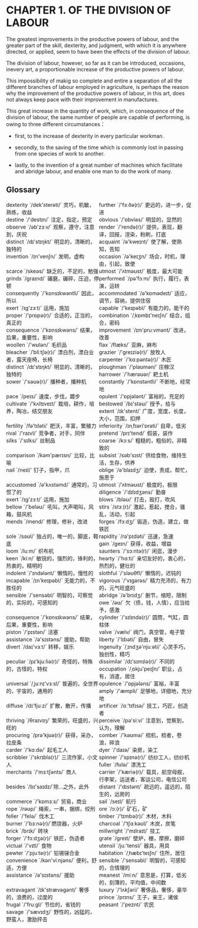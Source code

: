 # CHAPTER 1. OF THE DIVISION OF LABOUR



The greatest improvements in the productive powers of labour, and the greater part of the skill, dexterity, and judgment, with which it is anywhere directed, or applied, seem to have been the effects of the division of labour.

The division of labour, however, so far as it can be introduced, occasions, inevery art, a proportionable increase of the productive powers of labour.

This impossibility of makig so complete and entire a separation of all the different branches of labour employed in agriculture, is perhaps the reason why the improvement of the productive powers of labour, in this art, does not always keep pace with their improvement in manufactures.

This great increase in the quantity of work, which, in consequence of the division of labour, the same number of people are capable of performing, is owing to three different circumstances：

- first, to the increase of dexterity in every particular workman.

- secondly, to the saving of the time which is commonly lost in passing from one species of work to another.

- lastly, to the invention of a great number of machines which facilitate and abridge labour, and enable one man to do the work of many.



## Glossary

<div style="width: 50%; float:left;">dexterity `/dek'sterəti/` 灵巧，机敏，熟练，收益</div>
<div style="width: 50%; float:left;">further `/'fɜːðə(r)/` 更远的，进一步，促进</div>

<div style="width: 50%; float:left;">destine `/'destɪn/` 注定，指定，预定</div>
<div style="width: 50%; float:left;">obvious `/'ɒbviəs/` 明显的，显然的</div>

<div style="width: 50%; float:left;">observe `/əb'zɜːv/` 观察，遵守，注意到，庆祝</div>
<div style="width: 50%; float:left;">render `/'rendə(r)/` 提供，表现，翻译，回报，渲染，粉刷，打底</div>

<div style="width: 50%; float:left;">distinct `/dɪ'stɪŋkt/` 明显的，清晰的，独特的</div>
<div style="width: 50%; float:left;">acquaint `/ə'kweɪnt/` 使了解，使熟知，告知</div>

<div style="width: 50%; float:left;">invention `/ɪn'venʃn/` 发明，虚构</div>
<div style="width: 50%; float:left;">occasion `/ə'keɪʒn/` 场合，时机，理由，引起，致使</div>

<div style="width: 50%; float:left;">scarce `/skeəs/` 缺乏的，不足的，勉强</div>
<div style="width: 50%; float:left;">utmost `/'ʌtməʊst/` 极度，最大可能</div>

<div style="width: 50%; float:left;">grinds `/ɡraɪnd/` 碾磨，碾碎，压迫，停顿</div>
<div style="width: 50%; float:left;">performed `/pə'fɔːm/` 执行，履行，表演，运转</div>

<div style="width: 50%; float:left;">consequently `/'kɒnsɪkwəntli/` 因此，所以</div>
<div style="width: 50%; float:left;">accommodated `/ə'kɒmədeɪt/` 适应，调节，容纳，提供住宿</div>

<div style="width: 50%; float:left;">exert `/ɪɡ'zɜːt/` 运用，施加</div>
<div style="width: 50%; float:left;">capable `/'keɪpəbl/` 有能力的，能干的</div>

<div style="width: 50%; float:left;">proper `/'prɒpə(r)/` 合适的，正当的，真正的</div>
<div style="width: 50%; float:left;">combination `/ˌkɒmbɪ'neɪʃn/` 结合，组合，密码</div>

<div style="width: 50%; float:left;">consequence `/'kɒnsɪkwəns/` 结果，后果，重要性，影响</div>
<div style="width: 50%; float:left;">improvement `/ɪm'pruːvmənt/` 改进，改善</div>

<div style="width: 50%; float:left;">woollen `/'wʊlən/` 毛织品</div>
<div style="width: 50%; float:left;">flax `/flæks/` 亚麻，麻布</div>

<div style="width: 50%; float:left;">bleacher `/ˈbliːtʃə(r)/` 漂白剂，漂白业者，露天座椅，长椅</div>
<div style="width: 50%; float:left;">grazier `/'ɡreɪziə(r)/` 放牧人</div>

<div style="width: 50%; float:left;">carpenter `/'kɑːpəntə(r)/` 木匠</div>
<div style="width: 50%; float:left;">distinct `/dɪ'stɪŋkt/` 明显的，清晰的，独特的</div>

<div style="width: 50%; float:left;">ploughman `/'plaʊmən/` 庄稼汉</div>
<div style="width: 50%; float:left;">harrower `/'hærəʊər/` 耙土机</div>

<div style="width: 50%; float:left;">sower `/'səʊə(r)/` 播种者，播种机</div>
<div style="width: 50%; float:left;">constantly `/'kɒnstəntli/` 不断地，经常地</div>

<div style="width: 50%; float:left;">pace `/peɪs/` 速度，步伐，踱步</div>
<div style="width: 50%; float:left;">opulent `/'ɒpjələnt/` 富裕的，充足的</div>

<div style="width: 50%; float:left;">cultivate `/'kʌltɪveɪt/` 栽培，耕作，培养，陶冶，结交朋友</div>
<div style="width: 50%; float:left;">bestowed `/bɪ'stəʊ/` 授予，给与</div>

<div style="width: 50%; float:left;">extent `/ɪk'stent/` 广度，宽度，长度，大小，范围，扣押</div>
<div style="width: 50%; float:left;">fertility `/fə'tɪləti/` 肥沃，丰富，繁殖力</div>

<div style="width: 50%; float:left;">inferiority `/ɪnˌfɪəri'ɒrəti/` 自卑，低劣</div>
<div style="width: 50%; float:left;">rival `/'raɪvl/` 竞争者，对手，同伴</div>

<div style="width: 50%; float:left;">pretend `/prɪ'tend/` 假装，装作</div>
<div style="width: 50%; float:left;">silks `/'sɪlks/` 丝制品</div>

<div style="width: 50%; float:left;">coarse `/kɔːs/` 粗糙的，粗俗的，非精致的</div>
<div style="width: 50%; float:left;">comparison `/kəm'pærɪsn/` 比较，比喻</div>

<div style="width: 50%; float:left;">subsist `/səb'sɪst/` 供给食物，维持生活，生存，供养</div>
<div style="width: 50%; float:left;">nail `/neɪl/` 钉子，指甲，爪</div>

<div style="width: 50%; float:left;">oblige `/ə'blaɪdʒ/` 迫使，责成，帮忙，施恩于</div>
<div style="width: 50%; float:left;">accustomed `/ə'kʌstəmd/` 通常的，习惯了的</div>

<div style="width: 50%; float:left;">utmost `/'ʌtməʊst/` 极度的，极限</div>
<div style="width: 50%; float:left;">diligence `/'dɪlɪdʒəns/` 勤奋</div>

<div style="width: 50%; float:left;">exert `/ɪɡ'zɜːt/` 运用，施加</div>
<div style="width: 50%; float:left;">blows `/bləʊ/` 打击，殴打，吹风</div>

<div style="width: 50%; float:left;">bellow `/'beləʊ/` 吼叫，大声喝叫，风箱，鼓风机</div>
<div style="width: 50%; float:left;">stirs `/stɜː(r)/` 激起，惹起，搅合，骚乱，活动，引起</div>

<div style="width: 50%; float:left;">mends `/mend/` 修理，修补，改进</div>
<div style="width: 50%; float:left;">forges `/fɔːdʒ/` 锻造，伪造，建立，做铁匠</div>

<div style="width: 50%; float:left;">sole `/səʊl/` 独占的，唯一的，脚底，鞋底</div>
<div style="width: 50%; float:left;">rapidity `/rə'pɪdəti/` 迅速，急速</div>

<div style="width: 50%; float:left;">gain `/ɡeɪn/` 获得，收益，增益</div>
<div style="width: 50%; float:left;">loom `/luːm/` 织布机</div>

<div style="width: 50%; float:left;">saunters `/'sɔːntə(r)/` 闲逛，漫步</div>
<div style="width: 50%; float:left;">keen `/kiːn/` 敏锐的，强烈的，锋利的，热衷的，精明的</div>

<div style="width: 50%; float:left;">hearty `/'hɑːti/` 亲切友好的，衷心的，热烈的，健壮的</div>
<div style="width: 50%; float:left;">indolent `/'ɪndələnt/` 懒惰的，慢性的</div>

<div style="width: 50%; float:left;">slothful `/'sləʊθfl/` 懒惰的，迟钝的</div>
<div style="width: 50%; float:left;">incapable `/ɪn'keɪpəbl/` 无能力的，不胜任的</div>

<div style="width: 50%; float:left;">vigorous `/'vɪɡərəs/` 精力充沛的，有力的，元气旺盛的</div>
<div style="width: 50%; float:left;">sensible `/'sensəbl/` 明智的，可察觉的，实际的，可感知的</div>

<div style="width: 50%; float:left;">abridge `/ə'brɪdʒ/` 删节，缩短，限制</div>
<div style="width: 50%; float:left;">owe `/əʊ/` 欠（债，钱，人情），应当给予，感激</div>

<div style="width: 50%; float:left;">consequence `/'kɒnsɪkwəns/` 结果，后果，重要性，影响</div>
<div style="width: 50%; float:left;">cylinder `/'sɪlɪndə(r)/` 圆筒，气缸，圆柱体</div>

<div style="width: 50%; float:left;">piston `/'pɪstən/` 活塞</div>
<div style="width: 50%; float:left;">valve `/vælv/` 阀门，真空管，电子管</div>

<div style="width: 50%; float:left;">assistance `/ə'sɪstəns/` 援助，帮助</div>
<div style="width: 50%; float:left;">liberty `/'lɪbəti/` 自由，冒失</div>

<div style="width: 50%; float:left;">divert `/daɪ'vɜːt/` 转移，娱乐</div>
<div style="width: 50%; float:left;">ingenuity `/ˌɪndʒə'njuːəti/` 心灵手巧，独创性，精巧</div>

<div style="width: 50%; float:left;">peculiar `/pɪ'kjuːliə(r)/` 奇怪的，特殊的，古怪的，特权</div>
<div style="width: 50%; float:left;">dissimilar `/dɪ'sɪmɪlə(r)/` 不同的</div>

<div style="width: 50%; float:left;">occupation `/ˌɒkju'peɪʃn/` 职业，占有，消遣，居住</div>
<div style="width: 50%; float:left;">universal `/ˌjuːnɪ'vɜːsl/` 普遍的，全世界的，宇宙的，通用的</div>

<div style="width: 50%; float:left;">opulence `/'ɒpjələns/` 富裕，丰富</div>
<div style="width: 50%; float:left;">amply `/'æmpli/` 足够地，详细地，充分地</div>

<div style="width: 50%; float:left;">diffuse `/dɪ'fjuːz/` 扩散，散开，传播</div>
<div style="width: 50%; float:left;">artificer `/ɑː'tɪfɪsə/` 技工，巧匠，创造者</div>

<div style="width: 50%; float:left;">thriving `/θraɪvɪŋ/` 繁荣的，旺盛的，兴旺的</div>
<div style="width: 50%; float:left;">perceive `/pə'siːv/` 注意到，觉察到，认为，理解</div>

<div style="width: 50%; float:left;">procuring `/prə'kjʊə(r)/` 获得，采办，拉皮条</div>
<div style="width: 50%; float:left;">comber `/'kəʊmə/` 梳机，梳者，卷浪，碎浪</div>

<div style="width: 50%; float:left;">carder `/'kɑːdə/` 起毛工人</div>
<div style="width: 50%; float:left;">dyer `/'daɪə/` 染房，染工</div>

<div style="width: 50%; float:left;">scribbler `/'skrɪblə(r)/` 三流作家，小文人</div>
<div style="width: 50%; float:left;">spinner `/'spɪnə(r)/` 纺纱工人，纺纱机</div>

<div style="width: 50%; float:left;">fuller `/fʊlə/` 漂洗工</div>
<div style="width: 50%; float:left;">merchants `/'mɜːtʃənts/` 商人</div>

<div style="width: 50%; float:left;">carrier `/'kæriə(r)/` 载具，航空母舰，行李架，运送者，客运公司，电信公司</div>
<div style="width: 50%; float:left;">besides `/bɪ'saɪdz/`除...之外，此外</div>

<div style="width: 50%; float:left;">distant `/'dɪstənt/` 疏远的，遥远的，陌生的，远房的</div>
<div style="width: 50%; float:left;">commerce `/'kɒmɜːs/` 贸易，商业</div>

<div style="width: 50%; float:left;">sail `/seɪl/` 航行</div>
<div style="width: 50%; float:left;">rope `/rəʊp/` 绳索，一串，捆绑，绞刑</div>

<div style="width: 50%; float:left;">ore `/ɔː(r)/` 矿石，矿</div>
<div style="width: 50%; float:left;">feller `/'felə/` 伐木工</div>

<div style="width: 50%; float:left;">timber `/'tɪmbə(r)/` 木材，木料</div>
<div style="width: 50%; float:left;">burner `/'bɜːnə(r)/`燃烧器，火炉</div>

<div style="width: 50%; float:left;">charcoal `/'tʃɑːkəʊl/` 木炭，炭笔</div>
<div style="width: 50%; float:left;">brick `/brɪk/` 砖块</div>

<div style="width: 50%; float:left;">millwright `/'mɪlraɪt/` 技工</div>
<div style="width: 50%; float:left;">forger `/'fɔːdʒə(r)/` 铁匠，伪造者</div>

<div style="width: 50%; float:left;">grate `/ɡreɪt/` 壁炉，栅，摩擦，磨碎</div>
<div style="width: 50%; float:left;">victual `/'vɪtl/` 食物</div>

<div style="width: 50%; float:left;">utensil `/juː'tensl/` 器具，用具</div>
<div style="width: 50%; float:left;">pewter `/'pjuːtə(r)/` 铅锡锑合金</div>

<div style="width: 50%; float:left;">habitation `/ˌhæbɪ'teɪʃn/` 住所，居住</div>
<div style="width: 50%; float:left;">convenience `/kən'viːnjəns/` 便利，舒适，方便</div>

<div style="width: 50%; float:left;">sensible `/'sensəbl/` 明智的，可感知的，合情理的</div>
<div style="width: 50%; float:left;">assistance `/ə'sɪstəns/` 援助</div>

<div style="width: 50%; float:left;">meanest `/miːn/` 意思是，打算，低劣的，刻薄的，平均值，中间数</div>
<div style="width: 50%; float:left;">extravagant `/ɪk'strævəɡənt/` 奢侈的，浪费的，过度的</div>

<div style="width: 50%; float:left;">luxury `/'lʌkʃəri/` 奢侈品，奢侈，豪华</div>
<div style="width: 50%; float:left;">prince `/prɪns/` 王子，亲王，诸侯</div>

<div style="width: 50%; float:left;">frugal `/'fruːɡl/` 节俭的，省钱的</div>
<div style="width: 50%; float:left;">peasant `/'peznt/` 农民</div>

<div style="width: 50%; float:left;">savage `/'sævɪdʒ/` 野性的，凶猛的，野蛮人，激励抨击</div>